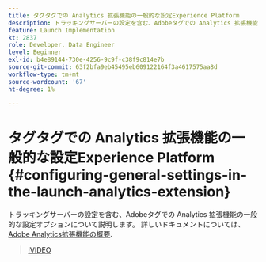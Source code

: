 ```yaml
---
title: タグタグでの Analytics 拡張機能の一般的な設定Experience Platform
description: トラッキングサーバーの設定を含む、Adobeタグでの Analytics 拡張機能の一般的な設定オプションについて説明します。
feature: Launch Implementation
kt: 2837
role: Developer, Data Engineer
level: Beginner
exl-id: b4e89144-730e-4256-9c9f-c38f9c814e7b
source-git-commit: 63f2bfa9eb45495eb609122164f3a4617575aa8d
workflow-type: tm+mt
source-wordcount: '67'
ht-degree: 1%

---
```


# タグタグでの Analytics 拡張機能の一般的な設定Experience Platform {#configuring-general-settings-in-the-launch-analytics-extension}

トラッキングサーバーの設定を含む、Adobeタグでの Analytics 拡張機能の一般的な設定オプションについて説明します。 詳しいドキュメントについては、 [Adobe Analytics拡張機能の概要](https://experienceleague.adobe.com/docs/experience-platform/tags/extensions/client/analytics/overview.html?lang=ja).

>[!VIDEO](https://video.tv.adobe.com/v/27093/?quality=12&learn=on)

